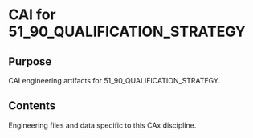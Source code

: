 # CAI for 51_90_QUALIFICATION_STRATEGY

## Purpose
CAI engineering artifacts for 51_90_QUALIFICATION_STRATEGY.

## Contents
Engineering files and data specific to this CAx discipline.
